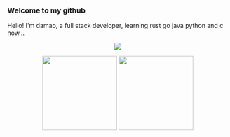 ### Welcome to my github
Hello! I'm damao, a full stack developer, learning rust go java python and c now...
<p align="center">
  <a title="Hits" target="_blank" href="https://github.com/MBDAMAO/MBDAMAO"><img src="https://hits.b3log.org/Achuan-2/Achuan-2.svg" ></a>
</p>
<div align="center">
<span>  </span>
<img height="170px" src="https://github-readme-stats.vercel.app/api?username=MBDAMAO" /><span>  </span><img height="170px" src="https://github-readme-stats.vercel.app/api/top-langs/?username=MBDAMAO&layout=compact&langs_count=8" />
<span>  </span>
</div>
<!--
**MBDAMAO/MBDAMAO** is a ✨ _special_ ✨ repository because its `README.md` (this file) appears on your GitHub profile.

Here are some ideas to get you started:

- 🔭 I’m currently working on ...
- 🌱 I’m currently learning ...
- 👯 I’m looking to collaborate on ...
- 🤔 I’m looking for help with ...
- 💬 Ask me about ...
- 📫 How to reach me: ...
- 😄 Pronouns: ...
- ⚡ Fun fact: ...
-->
